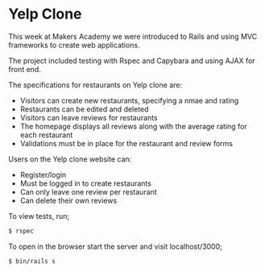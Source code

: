 # Yelp Clone

This week at Makers Academy we were introduced to Rails and using MVC frameworks to create web applications. 

The project included testing with Rspec and Capybara and using AJAX for front end.

The specifications for restaurants on Yelp clone are:

- Visitors can create new restaurants, specifying a nmae and rating
- Restaurants can be edited and deleted
- Visitors can leave reviews for restaurants
- The homepage displays all reviews along with the average rating for each restaurant
- Validations must be in place for the restaurant and review forms

Users on the Yelp clone website can:

- Register/login
- Must be logged in to create restaurants
- Can only leave one review per restaurant
- Can delete their own reviews

To view tests, run;

```sh
$ rspec
```

To open in the browser start the server and visit localhost/3000;

```sh
$ bin/rails s
```
